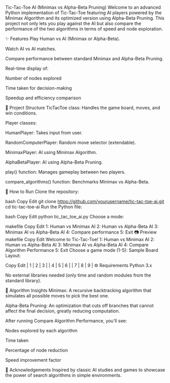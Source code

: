 Tic-Tac-Toe AI (Minimax vs Alpha-Beta Pruning)
Welcome to an advanced Python implementation of Tic-Tac-Toe featuring AI players powered by the Minimax Algorithm and its optimized version using Alpha-Beta Pruning.
This project not only lets you play against the AI but also compare the performance of the two algorithms in terms of speed and node exploration.

✨ Features
Play Human vs AI (Minimax or Alpha-Beta).

Watch AI vs AI matches.

Compare performance between standard Minimax and Alpha-Beta Pruning.

Real-time display of:

Number of nodes explored

Time taken for decision-making

Speedup and efficiency comparison

📂 Project Structure
TicTacToe class: Handles the game board, moves, and win conditions.

Player classes:

HumanPlayer: Takes input from user.

RandomComputerPlayer: Random move selector (extendable).

MinimaxPlayer: AI using Minimax Algorithm.

AlphaBetaPlayer: AI using Alpha-Beta Pruning.

play() function: Manages gameplay between two players.

compare_algorithms() function: Benchmarks Minimax vs Alpha-Beta.

🚀 How to Run
Clone the repository:

bash
Copy
Edit
git clone https://github.com/yourusername/tic-tac-toe-ai.git
cd tic-tac-toe-ai
Run the Python file:

bash
Copy
Edit
python tic_tac_toe_ai.py
Choose a mode:

makefile
Copy
Edit
1: Human vs Minimax AI
2: Human vs Alpha-Beta AI
3: Minimax AI vs Alpha-Beta AI
4: Compare performance
5: Exit
📷 Preview
makefile
Copy
Edit
Welcome to Tic-Tac-Toe!
1: Human vs Minimax AI
2: Human vs Alpha-Beta AI
3: Minimax AI vs Alpha-Beta AI
4: Compare Algorithm Performance
5: Exit
Choose a game mode (1-5):
Sample Board Layout:

Copy
Edit
| 1 | 2 | 3 |
| 4 | 5 | 6 |
| 7 | 8 | 9 |
⚙️ Requirements
Python 3.x

No external libraries needed (only time and random modules from the standard library).

🧠 Algorithm Insights
Minimax:
A recursive backtracking algorithm that simulates all possible moves to pick the best one.

Alpha-Beta Pruning:
An optimization that cuts off branches that cannot affect the final decision, greatly reducing computation.

After running Compare Algorithm Performance, you'll see:

Nodes explored by each algorithm

Time taken

Percentage of node reduction

Speed improvement factor

🙌 Acknowledgements
Inspired by classic AI studies and games to showcase the power of search algorithms in simple environments.

